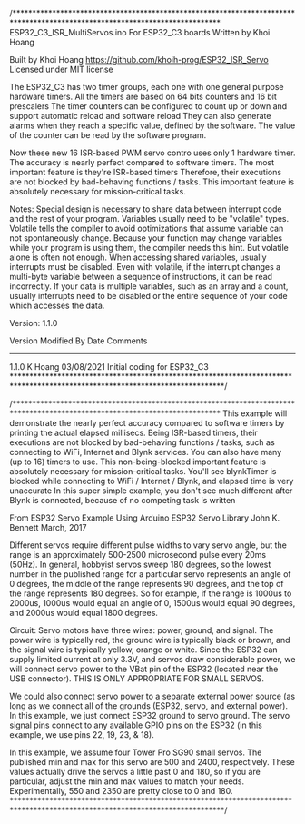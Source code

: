 /****************************************************************************************************************************
  ESP32_C3_ISR_MultiServos.ino
  For ESP32_C3 boards
  Written by Khoi Hoang

  Built by Khoi Hoang https://github.com/khoih-prog/ESP32_ISR_Servo
  Licensed under MIT license

  The ESP32_C3 has two timer groups, each one with one general purpose hardware timers. All the timers
  are based on 64 bits counters and 16 bit prescalers
  The timer counters can be configured to count up or down and support automatic reload and software reload
  They can also generate alarms when they reach a specific value, defined by the software.
  The value of the counter can be read by the software program.

  Now these new 16 ISR-based PWM servo contro uses only 1 hardware timer.
  The accuracy is nearly perfect compared to software timers. The most important feature is they're ISR-based timers
  Therefore, their executions are not blocked by bad-behaving functions / tasks.
  This important feature is absolutely necessary for mission-critical tasks.

  Notes:
  Special design is necessary to share data between interrupt code and the rest of your program.
  Variables usually need to be "volatile" types. Volatile tells the compiler to avoid optimizations that assume
  variable can not spontaneously change. Because your function may change variables while your program is using them,
  the compiler needs this hint. But volatile alone is often not enough.
  When accessing shared variables, usually interrupts must be disabled. Even with volatile,
  if the interrupt changes a multi-byte variable between a sequence of instructions, it can be read incorrectly.
  If your data is multiple variables, such as an array and a count, usually interrupts need to be disabled
  or the entire sequence of your code which accesses the data.

  Version: 1.1.0

  Version Modified By  Date        Comments
  ------- -----------  ----------  -----------
  1.1.0   K Hoang      03/08/2021  Initial coding for ESP32_C3
*****************************************************************************************************************************/

/****************************************************************************************************************************
   This example will demonstrate the nearly perfect accuracy compared to software timers by printing the actual elapsed millisecs.
   Being ISR-based timers, their executions are not blocked by bad-behaving functions / tasks, such as connecting to WiFi, Internet
   and Blynk services. You can also have many (up to 16) timers to use.
   This non-being-blocked important feature is absolutely necessary for mission-critical tasks.
   You'll see blynkTimer is blocked while connecting to WiFi / Internet / Blynk, and elapsed time is very unaccurate
   In this super simple example, you don't see much different after Blynk is connected, because of no competing task is
   written

   From ESP32 Servo Example Using Arduino ESP32 Servo Library
   John K. Bennett
   March, 2017

   Different servos require different pulse widths to vary servo angle, but the range is
   an approximately 500-2500 microsecond pulse every 20ms (50Hz). In general, hobbyist servos
   sweep 180 degrees, so the lowest number in the published range for a particular servo
   represents an angle of 0 degrees, the middle of the range represents 90 degrees, and the top
   of the range represents 180 degrees. So for example, if the range is 1000us to 2000us,
   1000us would equal an angle of 0, 1500us would equal 90 degrees, and 2000us would equal 1800
   degrees.

   Circuit:
   Servo motors have three wires: power, ground, and signal. The power wire is typically red,
   the ground wire is typically black or brown, and the signal wire is typically yellow,
   orange or white. Since the ESP32 can supply limited current at only 3.3V, and servos draw
   considerable power, we will connect servo power to the VBat pin of the ESP32 (located
   near the USB connector). THIS IS ONLY APPROPRIATE FOR SMALL SERVOS.

   We could also connect servo power to a separate external
   power source (as long as we connect all of the grounds (ESP32, servo, and external power).
   In this example, we just connect ESP32 ground to servo ground. The servo signal pins
   connect to any available GPIO pins on the ESP32 (in this example, we use pins
   22, 19, 23, & 18).

   In this example, we assume four Tower Pro SG90 small servos.
   The published min and max for this servo are 500 and 2400, respectively.
   These values actually drive the servos a little past 0 and 180, so
   if you are particular, adjust the min and max values to match your needs.
   Experimentally, 550 and 2350 are pretty close to 0 and 180.
*****************************************************************************************************************************/